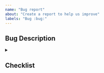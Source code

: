 ```yaml
---
name: "Bug report"
about: "Create a report to help us improve"
labels: "Bug :bug:"
---
```


## Bug Description

<!--
Describe how to reproduce this bug. Provide an [minimal, reproducible example](https://stackoverflow.com/help/minimal-reproducible-example) spec in JSON, wrapped by triple backticks like this:

```json
{
  "mark": "point",
  "encoding": {"x": {"field": "a"}}
}
```

If applicable, include error messages and screenshots, videos, or working examples (e.g. by clicking share in the [Vega-Editor](https://vega.github.io/editor/).
-->

<details>
  <summary><h2>Checklist</h2></summary>

- [ ] I checked for duplicate issues.
</details>
